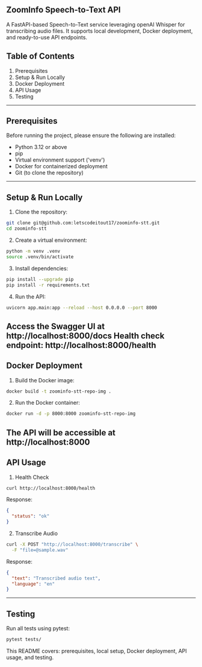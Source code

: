 ## ZoomInfo Speech-to-Text API

A FastAPI-based Speech-to-Text service leveraging openAI Whisper for transcribing audio files. It supports local development, Docker deployment, and ready-to-use API endpoints.

## Table of Contents

1. Prerequisites
2. Setup & Run Locally
3. Docker Deployment
4. API Usage
5. Testing 
---

## Prerequisites

Before running the project, please ensure the following are installed:

* Python 3.12 or above
* pip
* Virtual environment support ('venv')
* Docker for containerized deployment
* Git (to clone the repository)

---

## Setup & Run Locally

1. Clone the repository:

```bash
git clone git@github.com:letscodeitout17/zoominfo-stt.git
cd zoominfo-stt
```
2. Create a virtual environment:

```bash
python -m venv .venv
source .venv/bin/activate 
```

3. Install dependencies:

```bash
pip install --upgrade pip
pip install -r requirements.txt
```

4. Run the API:

```bash
uvicorn app.main:app --reload --host 0.0.0.0 --port 8000
```
Access the Swagger UI at http://localhost:8000/docs
Health check endpoint: http://localhost:8000/health
---

## Docker Deployment

1. Build the Docker image:

```bash
docker build -t zoominfo-stt-repo-img .
```

2. Run the Docker container:

```bash
docker run -d -p 8000:8000 zoominfo-stt-repo-img
```
The API will be accessible at http://localhost:8000
---

## API Usage

1. Health Check

```bash
curl http://localhost:8000/health
```

Response:

```json
{
  "status": "ok"
}
```

2. Transcribe Audio

```bash
curl -X POST "http://localhost:8000/transcribe" \
  -F "file=@sample.wav"
```

Response:

```json
{
  "text": "Transcribed audio text",
  "language": "en"
}
```
---

## Testing

Run all tests using pytest:

```bash
pytest tests/
```

This README covers: prerequisites, local setup, Docker deployment, API usage, and testing.
